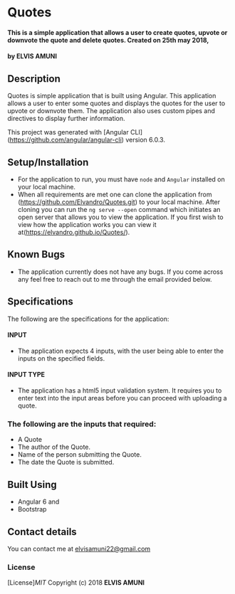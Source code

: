 # Quotes
#### This is a simple application that allows a user to create quotes, upvote or downvote the quote and delete quotes. Created on 25th may 2018,
#### by **ELVIS AMUNI**
## Description
Quotes is simple application that is built using Angular. This application allows a user to enter some quotes and displays the quotes for the user to upvote or downvote them. The application also uses custom pipes and directives to display further information.

This project was generated with [Angular CLI] (https://github.com/angular/angular-cli) version 6.0.3.

## Setup/Installation
 * For the application to run, you must have `node` and `Angular` installed on your local machine.
 * When all requirements are met one can clone the application from (https://github.com/Elvandro/Quotes.git) to your local machine. After cloning you can run the `ng serve --open` command which initiates an open server that allows you to view the application. If you first wish to view how the application works you can view it at(https://elvandro.github.io/Quotes/).

## Known Bugs
* The application currently does not have any bugs. If you come across any feel free to reach out to me through the email provided below.  

## Specifications
The following are the specifications for the application:
#### INPUT
* The application expects 4 inputs, with the user being able to enter the inputs on the specified fields.
#### INPUT TYPE
  * The application has a html5 input validation system. It requires you to enter text into the input areas before you can proceed with uploading a quote.
### The following are the inputs that required:
  * A Quote
  * The author of the Quote.
  * Name of the person submitting the Quote.
  * The date the Quote is submitted.

## Built Using
* Angular 6 and
* Bootstrap

## Contact details
You can contact me at elvisamuni22@gmail.com

### License
[License]*MIT*
Copyright (c) 2018 **ELVIS AMUNI**
